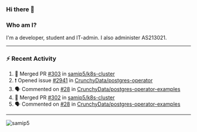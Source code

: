 ### Hi there 👋

### Who am I?
I'm a developer, student and IT-admin. I also administer AS213021.

---
### :zap: Recent Activity
<!--START_SECTION:activity-->
1. 🎉 Merged PR [#303](https://github.com/samip5/k8s-cluster/pull/303) in [samip5/k8s-cluster](https://github.com/samip5/k8s-cluster)
2. ❗️ Opened issue [#2941](https://github.com/CrunchyData/postgres-operator/issues/2941) in [CrunchyData/postgres-operator](https://github.com/CrunchyData/postgres-operator)
3. 🗣 Commented on [#28](https://github.com/CrunchyData/postgres-operator-examples/issues/28) in [CrunchyData/postgres-operator-examples](https://github.com/CrunchyData/postgres-operator-examples)
4. 🎉 Merged PR [#302](https://github.com/samip5/k8s-cluster/pull/302) in [samip5/k8s-cluster](https://github.com/samip5/k8s-cluster)
5. 🗣 Commented on [#28](https://github.com/CrunchyData/postgres-operator-examples/issues/28) in [CrunchyData/postgres-operator-examples](https://github.com/CrunchyData/postgres-operator-examples)
<!--END_SECTION:activity-->
---

<img align="center" src="https://github-readme-stats.vercel.app/api?username=samip5&show_icons=true" alt="samip5" />
